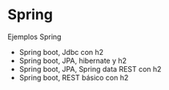 # Spring
 Ejemplos Spring
 
  - Spring boot, Jdbc con h2
  - Spring boot, JPA, hibernate y h2
  - Spring boot, JPA, Spring data REST con h2
  - Spring boot, REST básico con h2
